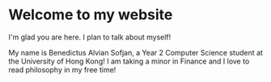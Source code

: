 # Welcome to my website

I'm glad you are here. I plan to talk about myself!

My name is Benedictus Alvian Sofjan, a Year 2 Computer Science student at the University of Hong Kong!
I am taking a minor in Finance and I love to read philosophy in my free time!
